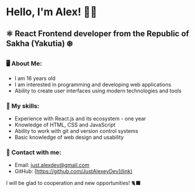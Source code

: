 # Hello, I'm Alex! 👋🏻

## ⚛️ React Frontend developer from the Republic of Sakha (Yakutia) ❄️

### 🖥️ About Me:

- I am 16 years old
- I am interested in programming and developing web applications
- Ability to create user interfaces using modern technologies and tools

### 🧠 My skills:

- Experience with React.js and its ecosystem - one year
- Knowledge of HTML, CSS and JavaScript
- Ability to work with git and version control systems
- Basic knowledge of web design and usability

### 📧 Contact with me:

- Email: just.alexdev@gmail.com
- GitHub: [https://github.com/JustAlexeyDev](link)

I will be glad to cooperation and new opportunities! 🐈‍⬛

